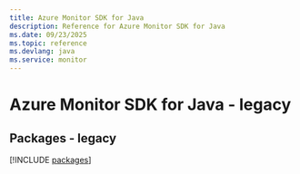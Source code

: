 ```yaml
---
title: Azure Monitor SDK for Java
description: Reference for Azure Monitor SDK for Java
ms.date: 09/23/2025
ms.topic: reference
ms.devlang: java
ms.service: monitor
---
```

# Azure Monitor SDK for Java - legacy
## Packages - legacy
[!INCLUDE [packages](monitor-index.md)]